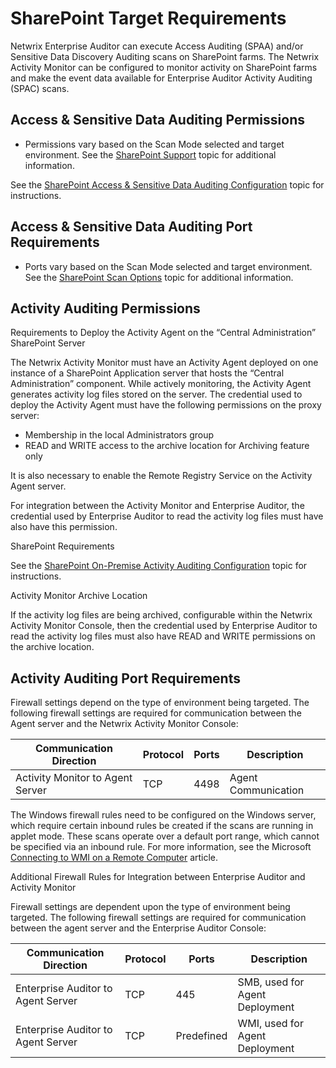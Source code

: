 # SharePoint Target Requirements

Netwrix Enterprise Auditor can execute Access Auditing (SPAA) and/or Sensitive Data Discovery
Auditing scans on SharePoint farms. The Netwrix Activity Monitor can be configured to monitor
activity on SharePoint farms and make the event data available for Enterprise Auditor Activity
Auditing (SPAC) scans.

## Access & Sensitive Data Auditing Permissions

- Permissions vary based on the Scan Mode selected and target environment. See the
  [SharePoint Support](/docs/accessanalyzer/11.6/requirements/target/sharepoint.md)
  topic for additional information.

See the
[SharePoint Access & Sensitive Data Auditing Configuration](/docs/accessanalyzer/11.6/config/sharepoint/access.md)
topic for instructions.

## Access & Sensitive Data Auditing Port Requirements

- Ports vary based on the Scan Mode selected and target environment. See the
  [SharePoint Scan Options](/docs/accessanalyzer/11.6/requirements/solutions/sharepoint/scanoptions.md)
  topic for additional information.

## Activity Auditing Permissions

Requirements to Deploy the Activity Agent on the “Central Administration” SharePoint Server

The Netwrix Activity Monitor must have an Activity Agent deployed on one instance of a SharePoint
Application server that hosts the “Central Administration” component. While actively monitoring, the
Activity Agent generates activity log files stored on the server. The credential used to deploy the
Activity Agent must have the following permissions on the proxy server:

- Membership in the local Administrators group
- READ and WRITE access to the archive location for Archiving feature only

It is also necessary to enable the Remote Registry Service on the Activity Agent server.

For integration between the Activity Monitor and Enterprise Auditor, the credential used by
Enterprise Auditor to read the activity log files must have also have this permission.

SharePoint Requirements

See the
[SharePoint On-Premise Activity Auditing Configuration](/docs/accessanalyzer/11.6/config/sharepoint/activity.md)
topic for instructions.

Activity Monitor Archive Location

If the activity log files are being archived, configurable within the Netwrix Activity Monitor
Console, then the credential used by Enterprise Auditor to read the activity log files must also
have READ and WRITE permissions on the archive location.

## Activity Auditing Port Requirements

Firewall settings depend on the type of environment being targeted. The following firewall settings
are required for communication between the Agent server and the Netwrix Activity Monitor Console:

| Communication Direction          | Protocol | Ports | Description         |
| -------------------------------- | -------- | ----- | ------------------- |
| Activity Monitor to Agent Server | TCP      | 4498  | Agent Communication |

The Windows firewall rules need to be configured on the Windows server, which require certain
inbound rules be created if the scans are running in applet mode. These scans operate over a default
port range, which cannot be specified via an inbound rule. For more information, see the Microsoft
[Connecting to WMI on a Remote Computer](https://msdn.microsoft.com/en-us/library/windows/desktop/aa389290(v=vs.85).aspx)
article.

Additional Firewall Rules for Integration between Enterprise Auditor and Activity Monitor

Firewall settings are dependent upon the type of environment being targeted. The following firewall
settings are required for communication between the agent server and the Enterprise Auditor Console:

| Communication Direction            | Protocol | Ports      | Description                    |
| ---------------------------------- | -------- | ---------- | ------------------------------ |
| Enterprise Auditor to Agent Server | TCP      | 445        | SMB, used for Agent Deployment |
| Enterprise Auditor to Agent Server | TCP      | Predefined | WMI, used for Agent Deployment |
